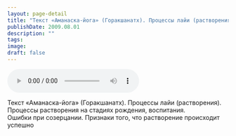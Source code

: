 ```yaml
---
layout: page-detail
title: "Текст «Аманаска-йога» (Горакшанатх). Процессы лайи (растворения)"
publishDate: 2009.08.01
description: ""
tags:
image:
draft: false
---
```


<audio title="2009.08.01 - Текст «Аманаска-йога» (Горакшанатх). Процессы лайи (растворения).mp3" src="https://filer-api.advayta.org/v1.0/public/files/75111" controls=""></audio>

 Текст «Аманаска-йога» (Горакшанатх). Процессы лайи (растворения).  
 Процессы растворения на стадиях рождения, воспитания.  
 Ошибки при созерцании. Признаки того, что растворение происходит успешно   

  

